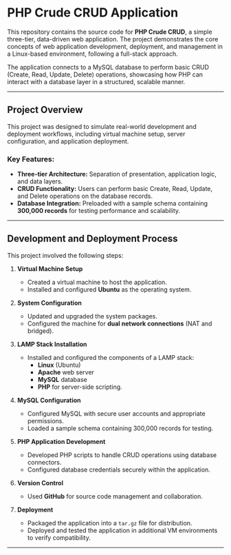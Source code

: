 # PHP Crude CRUD Application

This repository contains the source code for **PHP Crude CRUD**, a simple three-tier, data-driven web application. The project demonstrates the core concepts of web application development, deployment, and management in a Linux-based environment, following a full-stack approach. 

The application connects to a MySQL database to perform basic CRUD (Create, Read, Update, Delete) operations, showcasing how PHP can interact with a database layer in a structured, scalable manner.

---

## Project Overview

This project was designed to simulate real-world development and deployment workflows, including virtual machine setup, server configuration, and application deployment. 

### Key Features:
- **Three-tier Architecture:** Separation of presentation, application logic, and data layers.
- **CRUD Functionality:** Users can perform basic Create, Read, Update, and Delete operations on the database records.
- **Database Integration:** Preloaded with a sample schema containing **300,000 records** for testing performance and scalability.

---

## Development and Deployment Process

This project involved the following steps:

1. **Virtual Machine Setup**
   - Created a virtual machine to host the application.
   - Installed and configured **Ubuntu** as the operating system.

2. **System Configuration**
   - Updated and upgraded the system packages.
   - Configured the machine for **dual network connections** (NAT and bridged).

3. **LAMP Stack Installation**
   - Installed and configured the components of a LAMP stack:
     - **Linux** (Ubuntu)
     - **Apache** web server
     - **MySQL** database
     - **PHP** for server-side scripting.

4. **MySQL Configuration**
   - Configured MySQL with secure user accounts and appropriate permissions.
   - Loaded a sample schema containing 300,000 records for testing.

5. **PHP Application Development**
   - Developed PHP scripts to handle CRUD operations using database connectors.
   - Configured database credentials securely within the application.

6. **Version Control**
   - Used **GitHub** for source code management and collaboration.

7. **Deployment**
   - Packaged the application into a `tar.gz` file for distribution.
   - Deployed and tested the application in additional VM environments to verify compatibility.

---
